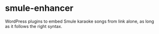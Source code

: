 # smule-enhancer
WordPress plugins to embed Smule karaoke songs from link alone, as long as it follows the right syntax.
